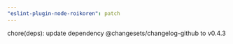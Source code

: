 ```yaml
---
"eslint-plugin-node-roikoren": patch
---
```


chore(deps): update dependency @changesets/changelog-github to v0.4.3
